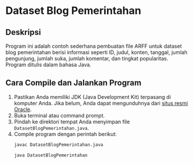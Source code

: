 # Dataset Blog Pemerintahan

## Deskripsi
Program ini adalah contoh sederhana pembuatan file ARFF untuk dataset blog pemerintahan berisi informasi seperti ID, judul, konten, tanggal, jumlah pengunjung, jumlah suka, jumlah komentar, dan tingkat popularitas. Program ditulis dalam bahasa Java.

## Cara Compile dan Jalankan Program
1. Pastikan Anda memiliki JDK (Java Development Kit) terpasang di komputer Anda. Jika belum, Anda dapat mengunduhnya dari [situs resmi Oracle](https://www.oracle.com/java/technologies/javase-jdk16-downloads.html).
2. Buka terminal atau command prompt.
3. Pindah ke direktori tempat Anda menyimpan file `DatasetBlogPemerintahan.java`.
4. Compile program dengan perintah berikut:
   ```bash
   javac DatasetBlogPemerintahan.java
   
   java DatasetBlogPemerintahan

